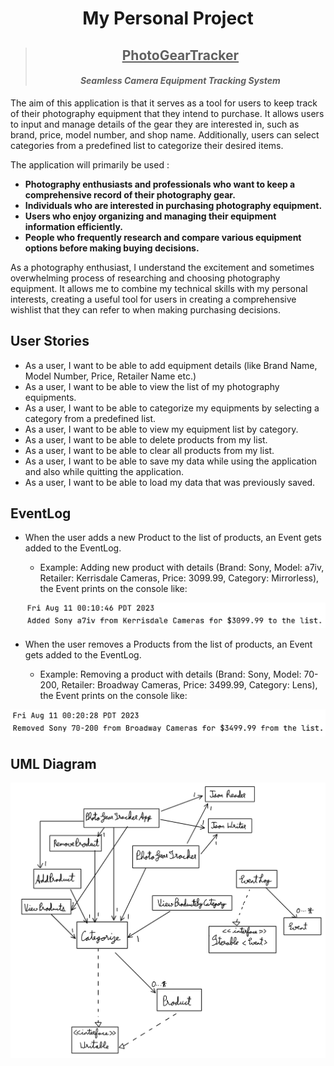 # <center> My Personal Project

> ## <center> <u> PhotoGearTracker </u> </center>
> #### <center> *Seamless Camera Equipment Tracking System*

The aim of this application is that it serves as a tool for users to keep track of their photography equipment that they
intend to purchase. It allows users to input and manage details of the gear they are interested in, such as brand,
price, model number, and shop name. Additionally, users can select categories from a predefined list to categorize their
desired items.

The application will primarily be used :

- **Photography enthusiasts and professionals who want to keep a comprehensive record of their photography gear.**
- **Individuals who are interested in purchasing photography equipment.**
- **Users who enjoy organizing and managing their equipment information efficiently.**
- **People who frequently research and compare various equipment options before making buying decisions.**

As a photography enthusiast, I understand the excitement and sometimes overwhelming process of researching and choosing
photography equipment. It allows me to combine my technical skills with my personal interests, creating a useful tool
for users in creating a comprehensive wishlist that they can refer to when making purchasing decisions.

## User Stories

- As a user, I want to be able to add equipment details (like Brand Name, Model Number, Price, Retailer Name etc.)
- As a user, I want to be able to view the list of my photography equipments.
- As a user, I want to be able to categorize my equipments by selecting a category from a predefined list.
- As a user, I want to be able to view my equipment list by category.
- As a user, I want to be able to delete products from my list.
- As a user, I want to be able to clear all products from my list.
- As a user, I want to be able to save my data while using the application and also while quitting the application.
- As a user, I want to be able to load my data that was previously saved.

## EventLog

- When the user adds a new Product to the list of products, an Event gets added to the EventLog. 
  - Example: Adding new product with details (Brand: Sony, Model: a7iv, Retailer: Kerrisdale Cameras, Price: 3099.99, 
  Category: Mirrorless), the Event prints on the console like:
  

  ![](./data/readme_pics/AddNewProduct.png)
  
- When the user removes a Products from the list of products, an Event gets added to the EventLog.
  - Example: Removing a product with details (Brand: Sony, Model: 70-200, Retailer: Broadway Cameras, Price: 3499.99,
  Category: Lens), the Event prints on the console like:


![](./data/readme_pics/RemoveProduct.png)


## UML Diagram

![](./UML_Design_Diagram.png)
